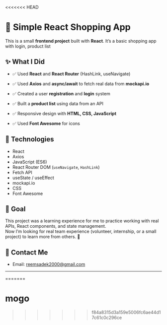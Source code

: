 <<<<<<< HEAD
# 🛒 Simple React Shopping App

This is a small **frontend project** built with **React**. It’s a basic shopping app with login, product list

## ✨ What I Did

- ✅ Used **React** and **React Router** (HashLink, useNavigate)
- ✅ Used **Axios** and **async/await** to fetch real data from **mockapi.io**
- ✅ Created a user **registration** and **login** system
- ✅ Built a **product list** using data from an API

- ✅ Responsive design with **HTML, CSS, JavaScript**
- ✅ Used **Font Awesome** for icons

## 🔧 Technologies

- React
- Axios
- JavaScript (ES6)
- React Router DOM (`useNavigate`, `HashLink`)
- Fetch API
- useState / useEffect
- mockapi.io
- CSS
- Font Awesome

## 🎯 Goal

This project was a learning experience for me to practice working with real APIs, React components, and state management.  
Now I’m looking for real team experience (volunteer, internship, or a small project) to learn more from others. 🙏



## 📩 Contact Me

- Email: reemsadek2000@gmail.com  

---


=======
# mogo
>>>>>>> f84a8315d3a159e5006fc6ae44d17c61c0c296ce
